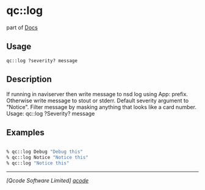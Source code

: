 qc::log
=======

part of [Docs](.)

Usage
-----
`
        qc::log ?severity? message
    `

Description
-----------
If running in naviserver then write message to nsd log using App: prefix. 
        Otherwise write message to stout or stderr.
        Default severity argument to "Notice". 
        Filter message by masking anything that looks like a card number.
        Usage: qc::log ?Severity? message

Examples
--------
```tcl

% qc::log Debug "Debug this"
% qc::log Notice "Notice this"
% qc::log "Notice this"
```

----------------------------------
*[Qcode Software Limited] [qcode]*

[qcode]: http://www.qcode.co.uk "Qcode Software"